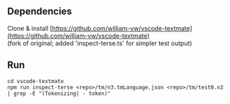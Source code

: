 ## Dependencies
Clone & install [https://github.com/william-vw/vscode-textmate](https://github.com/william-vw/vscode-textmate)  
(fork of original; added 'inspect-terse.ts' for simpler test output)


## Run
```
cd vscode-textmate  
npm run inspect-terse <repo>/tm/n3.tmLanguage.json <repo>/tm/test0.n3 | grep -E "(Tokenizing| - token)"
```